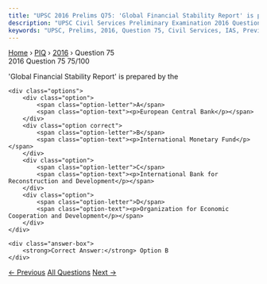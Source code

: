 ```yaml
---
title: "UPSC 2016 Prelims Q75: 'Global Financial Stability Report' is prepared by the"
description: "UPSC Civil Services Preliminary Examination 2016 Question 75 with options and answer"
keywords: "UPSC, Prelims, 2016, Question 75, Civil Services, IAS, Previous Year Questions"
---
```


<nav class="breadcrumb">
    <a href="../../">Home</a>
    <span>›</span>
    <a href="../">PIQ</a>
    <span>›</span>
    <a href="./">2016</a>
    <span>›</span>
    <span>Question 75</span>
</nav>

<div class="question-header">
    <div class="question-meta">
        <span class="year-badge">2016</span>
        <span class="question-number">Question 75</span>
        <span class="progress">75/100</span>
    </div>
    <div class="progress-bar">
        <div class="progress-fill" style="width: 75.0%"></div>
    </div>
</div>

<div class="question-content">
    <div class="question-text">
        <p>'Global Financial Stability Report' is prepared by the</p>
    </div>
    
    <div class="options">
        <div class="option">
            <span class="option-letter">A</span>
            <span class="option-text"><p>European Central Bank</p></span>
        </div>
        <div class="option correct">
            <span class="option-letter">B</span>
            <span class="option-text"><p>International Monetary Fund</p></span>
        </div>
        <div class="option">
            <span class="option-letter">C</span>
            <span class="option-text"><p>International Bank for Reconstruction and Development</p></span>
        </div>
        <div class="option">
            <span class="option-letter">D</span>
            <span class="option-text"><p>Organization for Economic Cooperation and Development</p></span>
        </div>
    </div>

    <div class="answer-box">
        <strong>Correct Answer:</strong> Option B
    </div>
</div>

<div class="question-nav">
    <a href="../q074-in-which-of-the-following-regions-of-india-are-sha/" class="nav-btn prev">← Previous</a>
    <a href="../" class="nav-btn center">All Questions</a>
    <a href="../q076-regarding-atal-pension-yojana-which-of-the-followi/" class="nav-btn next">Next →</a>
</div>
